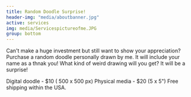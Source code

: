 ```yaml
---
title: Random Doodle Surprise!
header-img: "media/aboutbanner.jpg"
active: services
img: media/Servicespictureofme.JPG
group: bottom
---
```


Can't make a huge investment but still want to show your appreciation? Purchase a random doodle personally drawn by me. It will include your name as a thnak you! What kind of weird drawing will you get? It will be a surprise!

Digital doodle - $10 ( 500 x 500 px)
Physical media - $20 (5 x 5") Free shipping within the USA.


